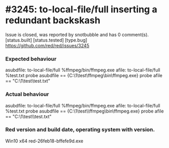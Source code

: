 
#3245: to-local-file/full inserting a redundant backskash
================================================================================
Issue is closed, was reported by snotbubble and has 0 comment(s).
[status.built] [status.tested] [type.bug]
<https://github.com/red/red/issues/3245>

### Expected behaviour
asubdfile: to-local-file/full %ffmpeg/bin/ffmpeg.exe
afile: to-local-file/full %test.txt
probe asubdfile
== {C:\1\test\ffmpeg\bin\ffmpeg.exe}
probe afile
== "C:\1\test\test.txt"

### Actual behaviour
asubdfile: to-local-file/full %ffmpeg/bin/ffmpeg.exe
afile: to-local-file/full %test.txt
probe asubdfile
== {C:\1\test\\\\ffmpeg\bin\ffmpeg.exe}
probe afile
== "C:\1\test\\\\test.txt"

### Red version and build date, operating system with version.
Win10 x64
red-26feb18-bffefe9d.exe


